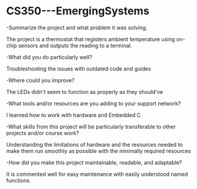 # CS350---EmergingSystems

-Summarize the project and what problem it was solving.

The project is a thermostat that registers ambient temperature using on-chip sensors and outputs the reading to a terminal.

-What did you do particularly well?

Troubleshooting the issues with outdated code and guides

-Where could you improve?

The LEDs didn't seem to function as properly as they should've

-What tools and/or resources are you adding to your support network?

I learned how to work with hardware and Embedded C

-What skills from this project will be particularly transferable to other projects and/or course work?

Understanding the limitations of hardware and the resources needed to make them run smoothly as possible with the minimally required resources

-How did you make this project maintainable, readable, and adaptable?

It is commented well for easy maintenance with easily understood named functions.
